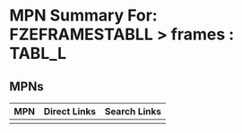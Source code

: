 



# MPN Summary For: FZEFRAMESTABLL > frames : TABL_L

## MPNs
  

|MPN|Direct Links|Search Links|
| :--- | :--- | :--- |
||||
